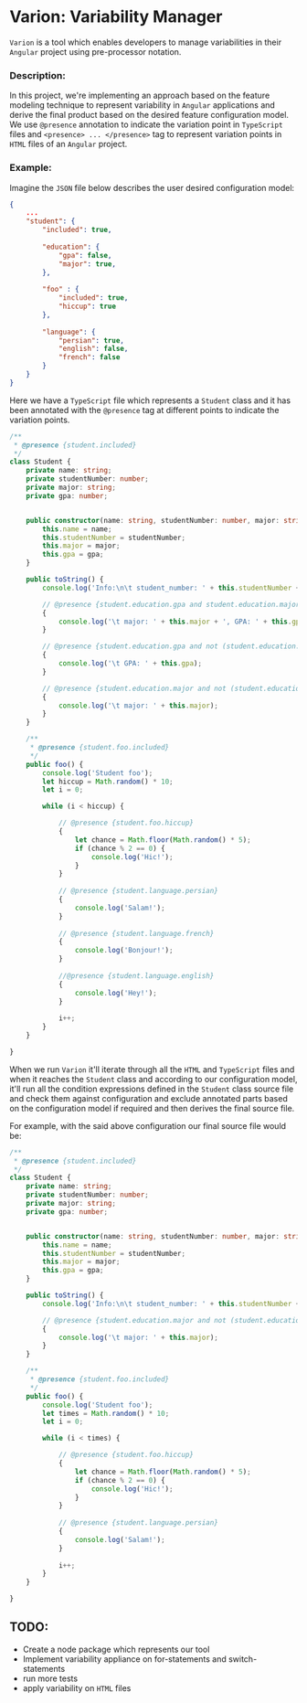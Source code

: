 # Varion: Variability Manager
`Varion` is a tool which enables developers to manage variabilities in their `Angular` project using pre-processor notation.


### Description:
In this project, we're implementing an approach based on the feature modeling technique to represent variability in ‍‍`Angular` applications and derive the final product based on the desired feature configuration model. We use `@presence` annotation to indicate the variation point in `TypeScript` files and `<presence> ... </presence>` tag to represent variation points in `HTML` files of an `Angular` project.

### Example:

Imagine the `JSON` file below describes the user desired configuration model:

```json
{
    ...
    "student": {
        "included": true,
        
        "education": {
            "gpa": false, 
            "major": true, 
        },
        
        "foo" : {
            "included": true,
            "hiccup": true
        },
        
        "language": {
            "persian": true,
            "english": false,
            "french": false
        }    
    }
}
```

Here we have a `TypeScript` file which represents a `Student` class and it has been annotated with the `@presence` tag at different points to indicate the variation points.


```TypeScript
/**
 * @presence {student.included}
 */
class Student {
    private name: string;
    private studentNumber: number;
    private major: string;
    private gpa: number;


    public constructor(name: string, studentNumber: number, major: string, gpa: number) {
        this.name = name;
        this.studentNumber = studentNumber;
        this.major = major;
        this.gpa = gpa;
    }

    public toString() {
        console.log('Info:\n\t student_number: ' + this.studentNumber + '\n\t name: ' + this.name);

        // @presence {student.education.gpa and student.education.major}
        {
            console.log('\t major: ' + this.major + ', GPA: ' + this.gpa);
        }

        // @presence {student.education.gpa and not (student.education.major)}
        {
            console.log('\t GPA: ' + this.gpa);
        }

        // @presence {student.education.major and not (student.education.gpa)}
        {
            console.log('\t major: ' + this.major);
        }
    }

    /**
     * @presence {student.foo.included}
     */
    public foo() {
        console.log('Student foo');
        let hiccup = Math.random() * 10;
        let i = 0;

        while (i < hiccup) {

            // @presence {student.foo.hiccup}
            {
                let chance = Math.floor(Math.random() * 5);
                if (chance % 2 == 0) {
                    console.log('Hic!');
                }
            }
            
            // @presence {student.language.persian}
            {
                console.log('Salam!');
            }
            
            // @presence {student.language.french}
            {
                console.log('Bonjour!');
            }
            
            //@presence {student.language.english}
            {
                console.log('Hey!');
            }
            
            i++;
        }
    }

}
```
When we run `Varion` it'll iterate through all the `HTML` and `TypeScript` files and when it reaches the `Student` class and according to our configuration model, it'll run all the condition expressions defined in the `Student` class source file and check them against configuration and exclude annotated parts based on the configuration model if required and then derives the final source file.

For example, with the said above configuration our final source file would be:

```TypeScript
/**
 * @presence {student.included}
 */
class Student {
    private name: string;
    private studentNumber: number;
    private major: string;
    private gpa: number;


    public constructor(name: string, studentNumber: number, major: string, gpa: number) {
        this.name = name;
        this.studentNumber = studentNumber;
        this.major = major;
        this.gpa = gpa;
    }

    public toString() {
        console.log('Info:\n\t student_number: ' + this.studentNumber + '\n\t name: ' + this.name);

        // @presence {student.education.major and not (student.education.gpa)}
        {
            console.log('\t major: ' + this.major);
        }
    }

    /**
     * @presence {student.foo.included}
     */
    public foo() {
        console.log('Student foo');
        let times = Math.random() * 10;
        let i = 0;

        while (i < times) {

            // @presence {student.foo.hiccup}
            {
                let chance = Math.floor(Math.random() * 5);
                if (chance % 2 == 0) {
                    console.log('Hic!');
                }
            }
            
            // @presence {student.language.persian}
            {
                console.log('Salam!');
            }
            
            i++;
        }
    }

}
```


## TODO:
  - Create a node package which represents our tool
  - Implement variability appliance on for-statements and switch-statements
  - run more tests
  - apply variability on `HTML` files

